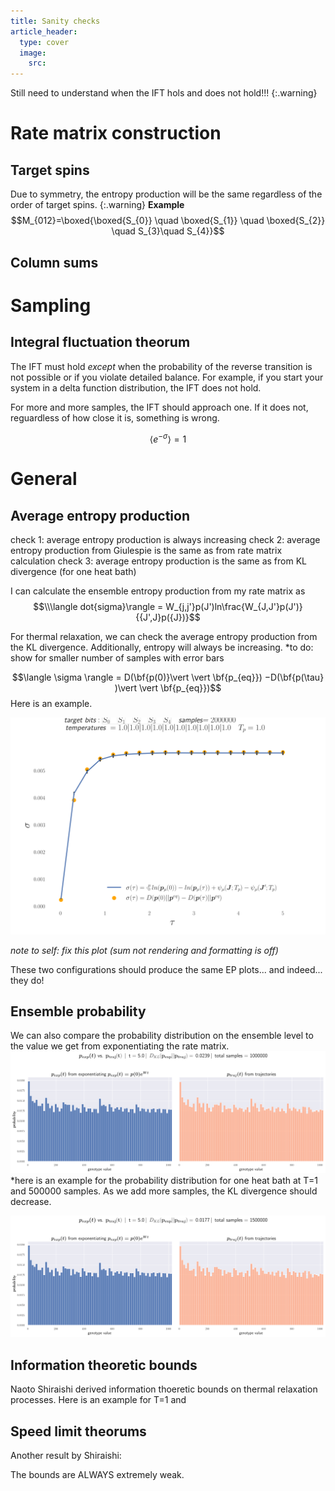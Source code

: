```yaml
---
title: Sanity checks
article_header:
  type: cover
  image:
    src: 
---
```



Still need to understand when the IFT hols and does not hold!!! 
{:.warning}

# Rate matrix construction

## Target spins

Due to symmetry, the entropy production will be the same regardless of the order of target spins. 
{:.warning}
**Example**
$$M_{012}=\boxed{\boxed{S_{0}} \quad  \boxed{S_{1}} \quad \boxed{S_{2}} \quad S_{3}\quad S_{4}}$$


## Column sums 



# Sampling 

## Integral fluctuation theorum 

The IFT must hold *except* when the probability of the reverse transition is not possible or if you violate detailed balance. For example, if you start your system in a delta function distribution, the IFT does not hold.

For more and more samples, the IFT should approach one. If it does not, reguardless of how close it is, something is wrong. 

$$\langle e^{-\sigma} \rangle = 1$$ 


# General 

## Average entropy production

check 1: average entropy production is always increasing
check 2: average entropy production from Giulespie is the same as from rate matrix calculation
check 3: average entropy production is the same as from KL divergence (for one heat bath)

I can calculate the ensemble entropy production from my rate matrix as $$\\\langle dot{sigma}\rangle = W_{j,j'}p(J')ln\frac{W_{J,J'}p(J')}{{J',J}p({J})}$$

For thermal relaxation, we can check the average entropy production from the KL divergence. Additionally, entropy will always be increasing. *to do: show for smaller number of samples with error bars 

$$\langle \sigma \rangle = D(\bf{p(0)}\vert \vert \bf{p_{eq}}) −D(\bf{p(\tau} )\vert \vert \bf{p_{eq}})$$
Here is an example.
<!-- <img src="/files/250000.svg"> -->
<img src="/files/250000.svg">


*note to self: fix this plot (sum not rendering and formatting is off)*


These two configurations should produce the same EP plots... and indeed... they do!

## Ensemble probability

We  can also compare the probability distribution on the ensemble level to the value we get from exponentiating the rate matrix. 
<img src="/files/ep50000.svg"> *here is an example for the probability distribution for one heat bath at T=1 and 500000 samples. As we add more samples, the KL divergence should decrease.

<img src="/files/probability1500000.svg">

## Information theoretic bounds 
Naoto Shiraishi derived information thoeretic bounds on thermal relaxation processes. Here is an example for T=1 and 
<!-- <img src="/files/250000.svg">
 -->
## Speed limit theorums 

Another result by Shiraishi:

The bounds are ALWAYS extremely weak. 



